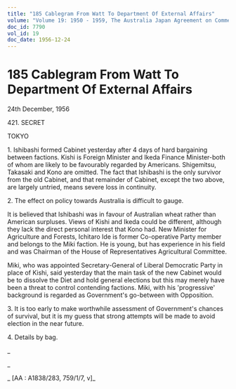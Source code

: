```yaml
---
title: "185 Cablegram From Watt To Department Of External Affairs"
volume: "Volume 19: 1950 - 1959, The Australia Japan Agreement on Commerce"
doc_id: 7790
vol_id: 19
doc_date: 1956-12-24
---
```


# 185 Cablegram From Watt To Department Of External Affairs

24th December, 1956

421\. SECRET

TOKYO

1\. Ishibashi formed Cabinet yesterday after 4 days of hard bargaining between factions. Kishi is Foreign Minister and Ikeda Finance Minister-both of whom are likely to be favourably regarded by Americans. Shigemitsu, Takasaki and Kono are omitted. The fact that Ishibashi is the only survivor from the old Cabinet, and that remainder of Cabinet, except the two above, are largely untried, means severe loss in continuity.

2\. The effect on policy towards Australia is difficult to gauge.

It is believed that Ishibashi was in favour of Australian wheat rather than American surpluses. Views of Kishi and Ikeda could be different, although they lack the direct personal interest that Kono had. New Minister for Agriculture and Forests, Ichitaro Ide is former Co-operative Party member and belongs to the Miki faction. He is young, but has experience in his field and was Chairman of the House of Representatives Agricultural Committee.

Miki, who was appointed Secretary-General of Liberal Democratic Party in place of Kishi, said yesterday that the main task of the new Cabinet would be to dissolve the Diet and hold general elections but this may merely have been a threat to control contending factions. Miki, with his 'progressive' background is regarded as Government's go-between with Opposition.

3\. It is too early to make worthwhile assessment of Government's chances of survival, but it is my guess that strong attempts will be made to avoid election in the near future.

4\. Details by bag.

_

_

_ [AA : A1838/283, 759/1/7, v]_

